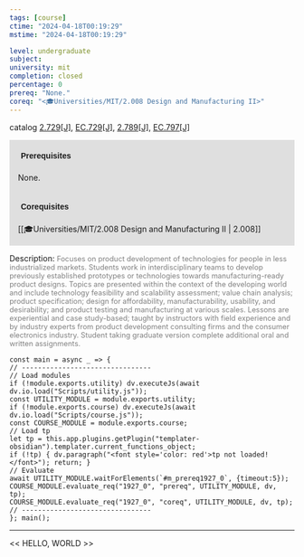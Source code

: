 ```yaml
---
tags: [course]
ctime: "2024-04-18T00:19:29"
mstime: "2024-04-18T00:19:29"

level: undergraduate
subject: 
university: mit
completion: closed
percentage: 0
prereq: "None."
coreq: "<🎓Universities/MIT/2.008 Design and Manufacturing II>"
---
```


catalog [2.729[J]](http://student.mit.edu/catalog/m2b.html#2.729), [EC.729[J]](http://student.mit.edu/catalog/mECa.html#EC.729), [2.789[J]](http://student.mit.edu/catalog/m2b.html#2.789), [EC.797[J]](http://student.mit.edu/catalog/mECa.html#EC.797)

<span style="display: block; padding: 15px; background-color: rgb(100, 100, 100, 0.2);"><font id="m_prereq1927_0" style="display: block; font-family: Arial, sans-serif; font-weight: bold; padding: 5px">Prerequisites</font><br><span id="prereq1927_0">None.</span></span>
<span style="display: block; padding: 15px; background-color: rgb(100, 100, 100, 0.2);"><font id="m_coreq1927_0" style="display: block; font-family: Arial, sans-serif; font-weight: bold; padding: 5px">Corequisites</font><br><span id="coreq1927_0">[[🎓Universities/MIT/2.008 Design and Manufacturing II | 2.008]]</span></span>

<font style="">Description:</font>
<font style="color: grey; font-size: 0.8rem;">Focuses on product development of technologies for people in less industrialized markets. Students work in interdisciplinary teams to develop previously established prototypes or technologies towards manufacturing-ready product designs. Topics are presented within the context of the developing world and include technology feasibility and scalability assessment; value chain analysis; product specification; design for affordability, manufacturability, usability, and desirability; and product testing and manufacturing at various scales. Lessons are experiential and case study-based; taught by instructors with field experience and by industry experts from product development consulting firms and the consumer electronics industry. Student taking graduate version complete additional oral and written assignments.</font>

```dataviewjs
const main = async _ => {
// --------------------------------
// Load modules
if (!module.exports.utility) dv.executeJs(await dv.io.load("Scripts/utility.js"));
const UTILITY_MODULE = module.exports.utility;
if (!module.exports.course) dv.executeJs(await dv.io.load("Scripts/course.js"));
const COURSE_MODULE = module.exports.course;
// Load tp
let tp = this.app.plugins.getPlugin("templater-obsidian").templater.current_functions_object;
if (!tp) { dv.paragraph("<font style='color: red'>tp not loaded!</font>"); return; }
// Evaluate
await UTILITY_MODULE.waitForElements(`#m_prereq1927_0`, {timeout:5});
COURSE_MODULE.evaluate_req("1927_0", "prereq", UTILITY_MODULE, dv, tp);
COURSE_MODULE.evaluate_req("1927_0", "coreq", UTILITY_MODULE, dv, tp);
// --------------------------------
}; main();
```

---

<< HELLO, WORLD >>
